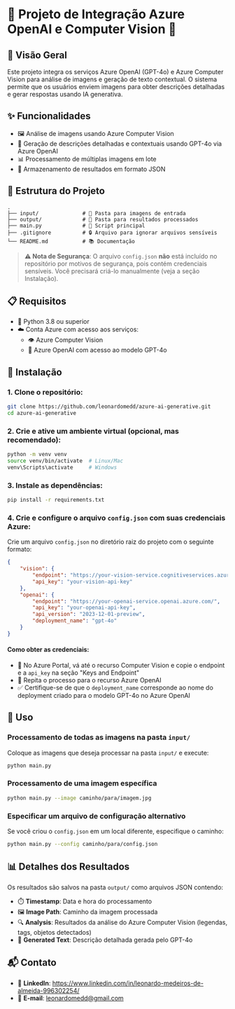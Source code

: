 # 🌟 Projeto de Integração Azure OpenAI e Computer Vision 🌟

## 🚀 Visão Geral
Este projeto integra os serviços Azure OpenAI (GPT-4o) e Azure Computer Vision para análise de imagens e geração de texto contextual. O sistema permite que os usuários enviem imagens para obter descrições detalhadas e gerar respostas usando IA generativa.

## ✨ Funcionalidades
- 🖼️ Análise de imagens usando Azure Computer Vision
- 📝 Geração de descrições detalhadas e contextuais usando GPT-4o via Azure OpenAI
- 📊 Processamento de múltiplas imagens em lote
- 💾 Armazenamento de resultados em formato JSON

## 📂 Estrutura do Projeto
```
.
├── input/              # 📁 Pasta para imagens de entrada
├── output/             # 📁 Pasta para resultados processados
├── main.py             # 🔧 Script principal
├── .gitignore          # 🔒 Arquivo para ignorar arquivos sensíveis
└── README.md           # 📚 Documentação
```

> **⚠️ Nota de Segurança**: O arquivo `config.json` **não** está incluído no repositório por motivos de segurança, pois contém credenciais sensíveis. Você precisará criá-lo manualmente (veja a seção Instalação).

## 📋 Requisitos
- 🐍 Python 3.8 ou superior
- ☁️ Conta Azure com acesso aos serviços:
  - 👁️ Azure Computer Vision
  - 🧠 Azure OpenAI com acesso ao modelo GPT-4o

## 🔧 Instalação

### 1. Clone o repositório:
```bash
git clone https://github.com/leonardomedd/azure-ai-generative.git
cd azure-ai-generative
```

### 2. Crie e ative um ambiente virtual (opcional, mas recomendado):
```bash
python -m venv venv
source venv/bin/activate  # Linux/Mac
venv\Scripts\activate     # Windows
```

### 3. Instale as dependências:
```bash
pip install -r requirements.txt
```

### 4. Crie e configure o arquivo `config.json` com suas credenciais Azure:
Crie um arquivo `config.json` no diretório raiz do projeto com o seguinte formato:

```json
{
    "vision": {
        "endpoint": "https://your-vision-service.cognitiveservices.azure.com/",
        "api_key": "your-vision-api-key"
    },
    "openai": {
        "endpoint": "https://your-openai-service.openai.azure.com/",
        "api_key": "your-openai-api-key",
        "api_version": "2023-12-01-preview",
        "deployment_name": "gpt-4o"
    }
}
```

#### Como obter as credenciais:
- 🔑 No Azure Portal, vá até o recurso Computer Vision e copie o endpoint e a `api_key` na seção "Keys and Endpoint"
- 🔄 Repita o processo para o recurso Azure OpenAI
- ✅ Certifique-se de que o `deployment_name` corresponde ao nome do deployment criado para o modelo GPT-4o no Azure OpenAI

## 📱 Uso

### Processamento de todas as imagens na pasta `input/`
Coloque as imagens que deseja processar na pasta `input/` e execute:
```bash
python main.py
```

### Processamento de uma imagem específica
```bash
python main.py --image caminho/para/imagem.jpg
```

### Especificar um arquivo de configuração alternativo
Se você criou o `config.json` em um local diferente, especifique o caminho:
```bash
python main.py --config caminho/para/config.json
```

## 📊 Detalhes dos Resultados
Os resultados são salvos na pasta `output/` como arquivos JSON contendo:
- ⏱️ **Timestamp**: Data e hora do processamento
- 🖼️ **Image Path**: Caminho da imagem processada
- 🔍 **Analysis**: Resultados da análise do Azure Computer Vision (legendas, tags, objetos detectados)
- 📝 **Generated Text**: Descrição detalhada gerada pelo GPT-4o


## 📬 Contato
- 🔗 **LinkedIn**: https://www.linkedin.com/in/leonardo-medeiros-de-almeida-996302254/
- 📧 **E-mail**: leonardomedd@gmail.com
